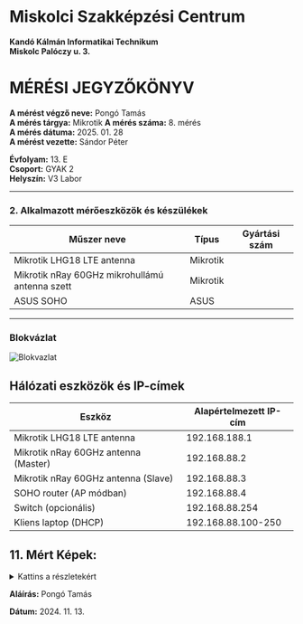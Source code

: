 # Miskolci Szakképzési Centrum  
**Kandó Kálmán Informatikai Technikum**  
**Miskolc Palóczy u. 3.**

# MÉRÉSI JEGYZŐKÖNYV

**A mérést végző neve:** Pongó Tamás  
**A mérés tárgya:** Mikrotik
**A mérés száma:** 8. mérés  
**A mérés dátuma:** 2025. 01. 28  
**A mérést vezette:** Sándor Péter  

**Évfolyam:** 13. E  
**Csoport:** GYAK 2  
**Helyszín:** V3 Labor 

---

### 2. Alkalmazott mérőeszközök és készülékek


| Műszer neve                                      | Típus     | Gyártási szám       |
| -------------------------------------------------| ----------| --------------------|
| Mikrotik LHG18 LTE antenna                       | Mikrotik  |                     |
| Mikrotik nRay 60GHz mikrohullámú antenna szett   | Mikrotik  |                     |
| ASUS SOHO                                        | ASUS      |                     |

---

### Blokvázlat

![Blokvazlat](https://github.com/user-attachments/assets/b9a2f3d1-4dfb-45de-b171-bf26b79624c5)

## Hálózati eszközök és IP-címek

| Eszköz                              | Alapértelmezett IP-cím |
|-------------------------------------|------------------------|
| Mikrotik LHG18 LTE antenna          | 192.168.188.1          |
| Mikrotik nRay 60GHz antenna (Master)| 192.168.88.2           |
| Mikrotik nRay 60GHz antenna (Slave) | 192.168.88.3           |
| SOHO router (AP módban)             | 192.168.88.4           |
| Switch (opcionális)                 | 192.168.88.254         |
| Kliens laptop (DHCP)                | 192.168.88.100-250     |

## 11. Mért Képek:
<details>
<summary>Kattins a részletekért</summary>

![teszt1](https://github.com/user-attachments/assets/80b2b8ae-0b3d-4399-bd79-ede1d7010191)

![teszt1-3](https://github.com/user-attachments/assets/c22b2b85-dedb-425d-8929-57de646179f3)

![speed](https://github.com/user-attachments/assets/6c42c0cf-9f1a-41d7-bd7d-cab3842ccfb6)

![teszt utols](https://github.com/user-attachments/assets/d2bcf6cf-cbc7-4120-8b49-673ca3af0fa7)

![meres4](https://github.com/user-attachments/assets/943dbeba-ae2b-4519-9c35-61750def7ee4)

![meres2](https://github.com/user-attachments/assets/172a1f85-931d-431a-a4e5-2a9294ad4274)


</details>


**Aláírás:** Pongó Tamás

**Dátum:** 2024. 11. 13.
